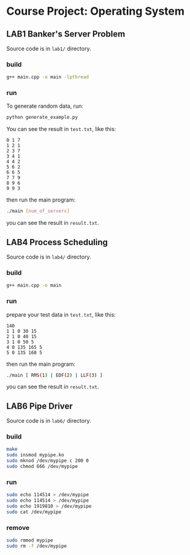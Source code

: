 # Course Project: Operating System

## LAB1 Banker's Server Problem

Source code is in `lab1/` directory.

### build

```bash
g++ main.cpp -o main -lpthread
```

### run

To generate random data, run:

```bash
python generate_example.py
```

You can see the result in `test.txt`, like this:

```
0 1 7
1 2 1
2 3 7
3 4 1
4 4 2
5 6 2
6 6 5
7 7 9
8 9 6
9 9 3
```

then run the main program:

```bash
./main [num_of_servers]
```

you can see the result in `result.txt`.

## LAB4 Process Scheduling

Source code is in `lab4/` directory.

### build

```bash
g++ main.cpp -o main
```

### run

prepare your test data in `test.txt`, like this:

```
140
1 1 0 30 15
2 1 0 40 15
3 1 0 50 5
4 0 135 165 5 
5 0 135 160 5
```

then run the main program:

```bash
./main [ RMS(1) | EDF(2) | LLF(3) ]
```

you can see the result in `result.txt`.

## LAB6 Pipe Driver

Source code is in `lab6/` directory.

### build

```bash
make
sudo insmod mypipe.ko
sudo mknod /dev/mypipe c 200 0
sudo chmod 666 /dev/mypipe
```

### run

```bash
sudo echo 114514 > /dev/mypipe
sudo echo 114514 > /dev/mypipe
sudo echo 1919810 > /dev/mypipe
sudo cat /dev/mypipe 
```

### remove

```bash
sudo rmmod mypipe
sudo rm -f /dev/mypipe
```
